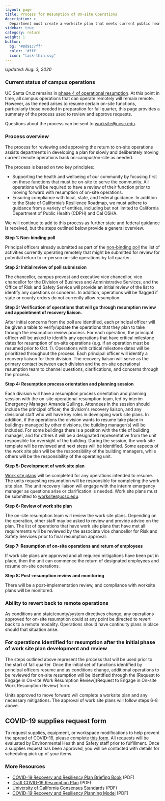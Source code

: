 ```yaml
---
layout: page
title: Process for Resumption of On-site Operations
description: >
  Department must create a worksite plan that meets current public health guidelines.
sidebar: true
category: return
weight: 1
button:
  bg: '#8d91c7ff'
  color: '#fff'
  icon: "task-thin.svg"
---
```

*Updated: Aug. 3, 2020*

### Current status of campus operations

UC Santa Cruz remains in [phase 4 of operational resumption](https://recovery.ucsc.edu/assets/images/resumption-phases.pdf). At this point in time, all campus operations that can operate remotely will remain remote. However, as the need arises to resume certain on-site functions, particularly those needed in preparation for fall quarter, this page provides a summary of the process used to review and approve requests.

Questions about the process can be sent to [worksite@ucsc.edu](mailto:worksite@ucsc.edu).

### Process overview

The process for reviewing and approving the return to on-site operations assists departments in developing a plan for slowly and deliberately moving current remote operations back on-campus/on-site as needed.

The process is based on two key principles:

* Supporting the health and wellbeing of our community by focusing first on those functions that must be on-site to serve the community. All operations will be required to have a review of their function prior to moving forward with resumption of on-site operations.
* Ensuring compliance with local, state, and federal  guidance. In addition to the State of California’s Resilience Roadmap, we must adhere to guidance from a variety of entities, including but not limited to California Department of Public Health (CDPH) and Cal OSHA.

We will continue to add to this process as further state and federal guidance is received, but the steps outlined below provide a general overview. 

**Step 1: Non-binding poll**

Principal officers already submitted as part of the [non-binding poll](https://docs.google.com/forms/d/e/1FAIpQLScYbwaP8xpT6FjWt69uRtVClfrRgIPHuvYZEsIyQd5SKo1j3Q/viewform) the list of activities currently operating remotely that might be submitted for review for potential return to in-person on-site operations by fall quarter. 

**Step 2: Initial review of poll submission**

The chancellor, campus provost and executive vice chancellor, vice chancellor for the Division of Business and Administrative Services, and the Office of Risk and Safety Service will provide an initial review of the list to identify any questions or concerns. In addition, operations will be flagged if state or county orders do not currently allow resumption. 

**Step 3: Verification of operations that will go through resumption review and appointment of recovery liaison.**

After initial concerns from the poll are identified, each principal officer will be given a table to verify/update the operations that they plan to take through the resumption review process. For each operation, the principal officer will be asked to identify any operations that have critical milestone dates for resumption of on-site operations (e.g. if an operation must be resumed prior to Oct. 1). Operations with critical milestone dates will be prioritized throughout the process. Each principal officer will identify a recovery liaison for their division. The recovery liaison will serve as the primary contact between each division and the on-site operational resumption team to channel questions, clarifications, and concerns through the process.

**Step 4: Resumption process orientation and planning session**

Each division will have a resumption process orientation and planning session with the on-site operational resumption team, led by interim Emergency Manager Amanda Gullings. Attendees in the session should include the principal officer, the division's recovery liaison, and any divisional staff who will have key roles in developing work site plans. In addition, if the operations the division wants to resume take place in buildings managed by other divisions, the building manager(s)  will be included. For some buildings there is a position with the title of building manager, and for others it will be a designated representative from the unit responsible for oversight of the building. During the session, the work site template will be reviewed and next steps will be identified. Some aspects of the work site plan will be the responsibility of the building managers, while others will be the responsibility of the operating unit.

**Step 5: Development of work site plan**

[Work site plans](https://drive.google.com/file/d/1Yw_oOa8p3dAoIAKIECNHswOCTDEq7e8h/view?usp=sharing) will be completed for any operations intended to resume. The units requesting resumption will be responsible for completing the work site plan. The unit recovery liaison will engage with the interim emergency manager as questions arise or clarification is needed. Work site plans must be submitted to [worksite@ucsc.edu](mailto:worksite@ucsc.edu).

**Step 6: Review of work site plan**

The on-site resumption team will review the work site plans. Depending on the operation, other staff may be asked to review and provide advice on the plan. The list of operations that have work site plans that have met all requirements will be reviewed by the associate vice chancellor for Risk and Safety Services prior to final resumption approval.

**Step 7: Resumption of on-site operations and return of employees**

If work site plans are approved and all required mitigations have been put in place, then the unit can commence the return of designated employees and resume on-site operations.

**Step 8: Post-resumption review and monitoring**

There will be a post-implementation review, and compliance with worksite plans will be monitored. 

### Ability to revert back to remote operations

As conditions and state/county/system directives change, any operations approved for on-site resumption could at any point be directed to revert back to a remote modality. Operations should have continuity plans in place should that situation arise.

### For operations identified for resumption after the initial phase of work site plan development and review

The steps outlined above represent the process that will be used prior to the start of fall quarter. Once the initial set of functions identified by principal officers resume and as conditions change, additional operations to be reviewed for on-site resumption will be identified through the [Request to Engage in On-site Work Resumption Review](Request to Engage in On-site Work Resumption Review) form.

Units approved to move forward will complete a worksite plan and any necessary  mitigations. The approval of work site plans will follow steps 6-8 above.

## COVID-19 supplies request form

To request supplies, equipment, or workspace modifications to help prevent the spread of COVID-19, please complete [this form](https://docs.google.com/forms/d/e/1FAIpQLSfZWheLtmc7GOAeEz4qh8Dl_mT9v6FaJlYNOSzQdCEJAJe1WQ/viewform).  All requests will be evaluated by Environmental Health and Safety staff prior to fulfillment. Once a supplies request has been approved, you will be contacted with details for scheduling pick up of your items.

### More Resources
* [COVID-19 Recovery and Resiliency Plan Briefing Book](/assets/images/ucsc-recovery-resiliency-briefing-book.pdf) (PDF)
* [Draft COVID-19 Resumption Plan](/assets/images/draft-resumption-plan.pdf) (PDF)
* [University of California Consensus Standards](/assets/images/uc-consent-standard.pdf) (PDF)
* [COVID-19 Recovery and Resiliency Planning Model](/assets/images/recovery-resiliency-model.pdf) (PDF)
